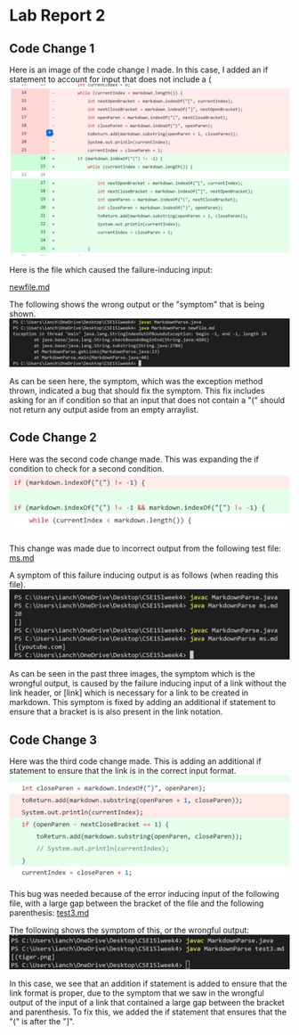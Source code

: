 # Lab Report 2

## Code Change 1

Here is an image of the code change I made. In this case, I added an if statement to account for input that does not include a (
![Image](ss1lab2.JPG)


Here is the file which caused the failure-inducing input:

[newfile.md](newfile.md)

The following shows the wrong output or the "symptom" that is being shown.
![Image](ss4lab2.JPG)

As can be seen here, the symptom, which was the exception method thrown, indicated a bug that should fix the symptom. This fix includes asking for an if condition so that an input that does not contain a "(" should not return any output aside from an empty arraylist.
## Code Change 2 

Here was the second code change made. This was expanding the if condition to check for a second condition.
![Image](ss3lab2.JPG)

This change was made due to incorrect output from the following test file:
[ms.md](ms.md)

A symptom of this failure inducing output is as follows (when reading this file). 
![Image](ss2lab2.JPG)

As can be seen in the past three images, the symptom which is the wrongful output, is caused by the failure inducing input of a link without the link header, or [link] which is necessary for a link to be created in markdown. This symptom is fixed by adding an additional if statement to ensure that a bracket is is also present in the link notation.



## Code Change 3

Here was the third code change made. This is adding an additional if statement to ensure that the link is in the correct input format.
![Image](ss5lab2.JPG)

This bug was needed because of the error inducing input of the following file, with a large gap between the bracket of the file and the following parenthesis:
[test3.md](test3.md)


The following shows the symptom of this, or the wrongful output:
![Image](ss6lab2.JPG)

In this case, we see that an addition if statement is added to ensure that the link format is proper, due to the symptom that we saw in the wrongful output of the input of a link that contained a large gap between the bracket and parenthesis. To fix this, we added the if statement that ensures that the "(" is after the "]". 


